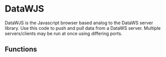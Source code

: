 # DataWJS

DataWJS is the Javascript browser based analog to the DataWS server library. Use this code to push and pull data from a DataWS server. Multiple servers/clients may be run at once using differing ports. 


## Functions
